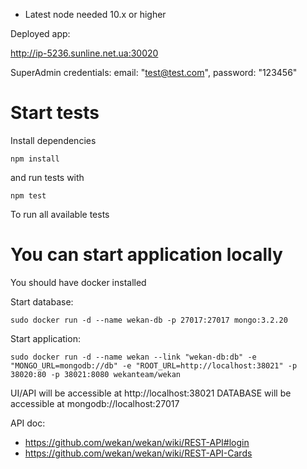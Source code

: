 

-   Latest node needed 10.x or higher

Deployed app:

http://ip-5236.sunline.net.ua:30020

SuperAdmin credentials:
email: "test@test.com",
password: "123456"

# Start tests

Install dependencies

```
npm install
```

and run tests with

```
npm test
```

To run all available tests

# You can start application locally

You should have docker installed

Start database:

```
sudo docker run -d --name wekan-db -p 27017:27017 mongo:3.2.20
```

Start application:

```
sudo docker run -d --name wekan --link "wekan-db:db" -e "MONGO_URL=mongodb://db" -e "ROOT_URL=http://localhost:38021" -p 38020:80 -p 38021:8080 wekanteam/wekan
```

UI/API will be accessible at http://localhost:38021
DATABASE will be accessible at mongodb://localhost:27017

API doc:

-   https://github.com/wekan/wekan/wiki/REST-API#login
-   https://github.com/wekan/wekan/wiki/REST-API-Cards
